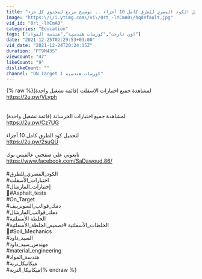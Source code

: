 ```yaml
---
title: "تحميل الكود المصري للطرق كامل 10 أجزاء .. توضيح سريع لمحتوي كل جزء"
image: "https:\/\/i.ytimg.com\/vi\/0rt_-lYCmA0\/hqdefault.jpg"
vid_id: "0rt_-lYCmA0"
categories: "Education"
tags: ["اون تارجت","كورسات هندسية","هندسة المواد"]
date: "2021-12-25T02:29:53+03:00"
vid_date: "2021-12-24T20:24:15Z"
duration: "PT9M43S"
viewcount: "47"
likeCount: "9"
dislikeCount: ""
channel: "ON Target I كورسات هندسية"
---
```

{% raw %}لمشاهدة جميع اختبارات الاسفلت (قائمة تشغيل واحدة)<br /><a rel="nofollow" target="blank" href="https://2u.pw/VLyph">https://2u.pw/VLyph</a><br /><br /><br />لمشاهدة جميع اختبارات الخرسانة (قائمة تشغيل واحدة)<br /><a rel="nofollow" target="blank" href="https://2u.pw/Cz7UG">https://2u.pw/Cz7UG</a><br /><br />لتحميل كود الطرق كامل 10 أجزاء<br /><a rel="nofollow" target="blank" href="https://2u.pw/2suQU">https://2u.pw/2suQU</a><br /><br />تابعوني علي صفحتي عالفيس بوك <br /><a rel="nofollow" target="blank" href="https://www.facebook.com/SaDawoud.86/">https://www.facebook.com/SaDawoud.86/</a><br /><br />#الكود_المصري_للطرق<br />#اختبارات_الأسفلت <br />#إختبارات_المارشال<br />#ِAsphalt_tests<br />#On_Target<br />#دمك_قوالب_السوبربيف<br />#دمك_قوالب_المارشال<br />#الخلطة الأسفلتية<br />#الخلطات_الأسفلتية #تصميم_الخلطة_الأسفلتية<br />#ٍSoil_Mechanics<br />#السيد_داود<br />#مهندس_سيد_داود<br />#material_engineering<br />#هندسة_المواد<br />#ميكانيكا_تربة<br />#ميكانيكا_التربة{% endraw %}
